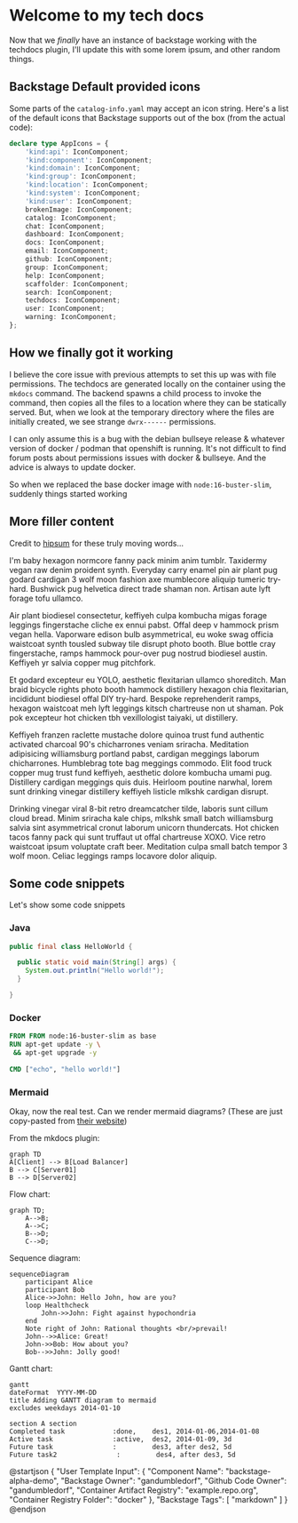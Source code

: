 # Welcome to my tech docs

Now that we _finally_ have an instance of backstage working with the techdocs plugin, I'll update this with some lorem ipsum, and other random things.

## Backstage Default provided icons

Some parts of the `catalog-info.yaml` may accept an icon string.
Here's a list of the default icons that Backstage supports out of the box (from the actual code):

```typescript
declare type AppIcons = {
    'kind:api': IconComponent;
    'kind:component': IconComponent;
    'kind:domain': IconComponent;
    'kind:group': IconComponent;
    'kind:location': IconComponent;
    'kind:system': IconComponent;
    'kind:user': IconComponent;
    brokenImage: IconComponent;
    catalog: IconComponent;
    chat: IconComponent;
    dashboard: IconComponent;
    docs: IconComponent;
    email: IconComponent;
    github: IconComponent;
    group: IconComponent;
    help: IconComponent;
    scaffolder: IconComponent;
    search: IconComponent;
    techdocs: IconComponent;
    user: IconComponent;
    warning: IconComponent;
};
```

## How we finally got it working

I believe the core issue with previous attempts to set this up was with file permissions. The techdocs are generated locally on the container using the `mkdocs` command. The backend spawns a child process to invoke the command, then copies all the files to a location where they can be statically served. But, when we look at the temporary directory where the files are initially created, we see strange `dwrx------` permissions. 

I can only assume this is a bug with the debian bullseye release & whatever version of docker / podman that openshift is running. It's not difficult to find forum posts about permissions issues with docker & bullseye. And the advice is always to update docker. 

So when we replaced the base docker image with `node:16-buster-slim`, suddenly things started working

## More filler content 

Credit to [hipsum](https://hipsum.co/) for these truly moving words...

I'm baby hexagon normcore fanny pack minim anim tumblr. Taxidermy vegan raw denim proident synth. Everyday carry enamel pin air plant pug godard cardigan 3 wolf moon fashion axe mumblecore aliquip tumeric try-hard. Bushwick pug helvetica direct trade shaman non. Artisan aute lyft forage tofu ullamco.

Air plant biodiesel consectetur, keffiyeh culpa kombucha migas forage leggings fingerstache cliche ex ennui pabst. Offal deep v hammock prism vegan hella. Vaporware edison bulb asymmetrical, eu woke swag officia waistcoat synth tousled subway tile disrupt photo booth. Blue bottle cray fingerstache, ramps hammock pour-over pug nostrud biodiesel austin. Keffiyeh yr salvia copper mug pitchfork.

Et godard excepteur eu YOLO, aesthetic flexitarian ullamco shoreditch. Man braid bicycle rights photo booth hammock distillery hexagon chia flexitarian, incididunt biodiesel offal DIY try-hard. Bespoke reprehenderit ramps, hexagon waistcoat meh lyft leggings kitsch chartreuse non ut shaman. Pok pok excepteur hot chicken tbh vexillologist taiyaki, ut distillery.

Keffiyeh franzen raclette mustache dolore quinoa trust fund authentic activated charcoal 90's chicharrones veniam sriracha. Meditation adipisicing williamsburg portland pabst, cardigan meggings laborum chicharrones. Humblebrag tote bag meggings commodo. Elit food truck copper mug trust fund keffiyeh, aesthetic dolore kombucha umami pug. Distillery cardigan meggings quis duis. Heirloom poutine narwhal, lorem sunt drinking vinegar distillery keffiyeh listicle mlkshk cardigan disrupt.

Drinking vinegar viral 8-bit retro dreamcatcher tilde, laboris sunt cillum cloud bread. Minim sriracha kale chips, mlkshk small batch williamsburg salvia sint asymmetrical cronut laborum unicorn thundercats. Hot chicken tacos fanny pack qui sunt truffaut ut offal chartreuse XOXO. Vice retro waistcoat ipsum voluptate craft beer. Meditation culpa small batch tempor 3 wolf moon. Celiac leggings ramps locavore dolor aliquip.



## Some code snippets

Let's show some code snippets

### Java

```java
public final class HelloWorld {

  public static void main(String[] args) {
    System.out.println("Hello world!");
  }

}
```

### Docker

```Dockerfile
FROM FROM node:16-buster-slim as base
RUN apt-get update -y \
 && apt-get upgrade -y
 
CMD ["echo", "hello world!"]
```

### Mermaid

Okay, now the real test. Can we render mermaid diagrams? (These are just copy-pasted from [their website](https://mermaid-js.github.io/mermaid/#/))

From the mkdocs plugin:
```mermaid
graph TD
A[Client] --> B[Load Balancer]
B --> C[Server01]
B --> D[Server02]
```

Flow chart:
```mermaid
graph TD;
    A-->B;
    A-->C;
    B-->D;
    C-->D;
```

Sequence diagram:
```mermaid
sequenceDiagram
    participant Alice
    participant Bob
    Alice->>John: Hello John, how are you?
    loop Healthcheck
        John->>John: Fight against hypochondria
    end
    Note right of John: Rational thoughts <br/>prevail!
    John-->>Alice: Great!
    John->>Bob: How about you?
    Bob-->>John: Jolly good!
```

Gantt chart:
```mermaid
gantt
dateFormat  YYYY-MM-DD
title Adding GANTT diagram to mermaid
excludes weekdays 2014-01-10

section A section
Completed task            :done,    des1, 2014-01-06,2014-01-08
Active task               :active,  des2, 2014-01-09, 3d
Future task               :         des3, after des2, 5d
Future task2               :         des4, after des3, 5d
```

@startjson
{
    "User Template Input": {
        "Component Name": "backstage-alpha-demo",
        "Backstage Owner": "gandumbledorf",
        "Github Code Owner": "gandumbledorf",
        "Container Artifact Registry": "example.repo.org",
        "Container Registry Folder": "docker"
    },
    "Backstage Tags": [
        "markdown"
    ] 
}
@endjson
